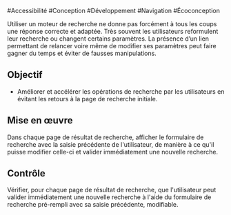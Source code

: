 
#Accessibilité #Conception #Développement #Navigation #Écoconception

Utiliser un moteur de recherche ne donne pas forcément à tous les coups une réponse correcte et adaptée. Très souvent les utilisateurs reformulent leur recherche ou changent certains paramètres. La présence d’un lien permettant de relancer voire même de modifier ses paramètres peut faire gagner du temps et éviter de fausses manipulations.

Objectif
--------

*   Améliorer et accélérer les opérations de recherche par les utilisateurs en évitant les retours à la page de recherche initiale.

Mise en œuvre
-------------

Dans chaque page de résultat de recherche, afficher le formulaire de recherche avec la saisie précédente de l'utilisateur, de manière à ce qu'il puisse modifier celle-ci et valider immédiatement une nouvelle recherche.

Contrôle
--------

Vérifier, pour chaque page de résultat de recherche, que l'utilisateur peut valider immédiatement une nouvelle recherche à l'aide du formulaire de recherche pré-rempli avec sa saisie précédente, modifiable.
